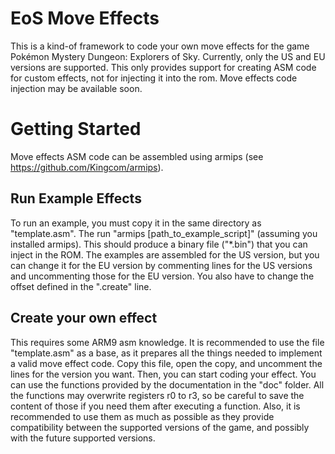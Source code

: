 # EoS Move Effects 

This is a kind-of framework to code your own move effects for the game Pokémon Mystery Dungeon: Explorers of Sky.
Currently, only the US and EU versions are supported. 
This only provides support for creating ASM code for custom effects, not for injecting it into the rom.
Move effects code injection may be available soon.

# Getting Started

Move effects ASM code can be assembled using armips (see https://github.com/Kingcom/armips).

## Run Example Effects

To run an example, you must copy it in the same directory as "template.asm". 
The run "armips \[path\_to\_example\_script\]" (assuming you installed armips).
This should produce a binary file ("*.bin") that you can inject in the ROM.
The examples are assembled for the US version, but you can change it for the EU version by commenting lines for the US versions and uncommenting those for the EU version. You also have to change the offset defined in the ".create" line.

## Create your own effect

This requires some ARM9 asm knowledge. 
It is recommended to use the file "template.asm" as a base, as it prepares all the things needed to implement a valid move effect code. 
Copy this file, open the copy, and uncomment the lines for the version you want. 
Then, you can start coding your effect.
You can use the functions provided by the documentation in the "doc" folder. 
All the functions may overwrite registers r0 to r3, so be careful to save the content of those if you need them after executing a function. 
Also, it is recommended to use them as much as possible as they provide compatibility between the supported versions of the game, and possibly with the future supported versions.
